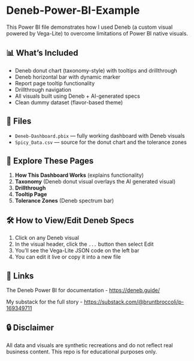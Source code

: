 # Deneb-Power-BI-Example

This Power BI file demonstrates how I used Deneb (a custom visual powered by Vega-Lite) to overcome limitations of Power BI native visuals.

## 📊 What’s Included

- Deneb donut chart (taxonomy-style) with tooltips and drillthrough
- Deneb horizontal bar with dynamic marker
- Report page tooltip functionality
- Drillthrough navigation
- All visuals built using Deneb + AI-generated specs
- Clean dummy dataset (flavor-based theme)

## 📂 Files

- `Deneb-Dashboard.pbix` — fully working dashboard with Deneb visuals
- `Spicy_Data.csv` — source for the donut chart and the tolerance zones

## 🧪 Explore These Pages

1. **How This Dashboard Works** (explains functionality)
2. **Taxonomy** (Deneb donut visual overlays the AI generated visual)
3. **Drillthrough**
4. **Tooltip Page**
5. **Tolerance Zones** (Deneb spectrum bar)

## 🛠 How to View/Edit Deneb Specs

1. Click on any Deneb visual
2. In the visual header, click the `...` button then select Edit
3. You’ll see the Vega-Lite JSON code on the left bar
4. You can edit it live or copy it into a new file

## 🔗 Links 
The Deneb Power BI for documentation - https://deneb.guide/

My substack for the full story - https://substack.com/@bruntbroccoli/p-169349711

## 🔒 Disclaimer

All data and visuals are synthetic recreations and do not reflect real business content. This repo is for educational purposes only.
